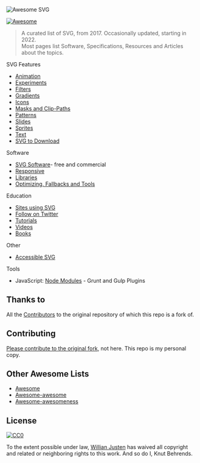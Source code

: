 <img src="https://rawgit.com/knbknb/awesome-svg/master/logo.svg" alt="Awesome SVG">

[![Awesome](https://cdn.rawgit.com/sindresorhus/awesome/d7305f38d29fed78fa85652e3a63e154dd8e8829/media/badge.svg)](https://github.com/sindresorhus/awesome)

> A curated list of SVG, from 2017. Occasionally updated, starting in 2022.  
> Most pages list Software, Specifications, Resources and Articles about the topics.
  
SVG Features

- [Animation](topics/Animation.md)
- [Experiments](topics/Experiments.md)
- [Filters](topics/Filters.md)
- [Gradients](topics/Gradients.md)
- [Icons](topics/Icons.md)
- [Masks and Clip-Paths](topics/Masks-clips.md)
- [Patterns](topics/Patterns.md)
- [Slides](topics/Slides.md)
- [Sprites](topics/Sprites.md)
- [Text](topics/Text.md)
- [SVG to Download](topics/Downloads.md)

Software

- [SVG Software](topics/Softwares.md)- free and commercial
- [Responsive](topics/Responsive.md)
- [Libraries](topics/Libraries.md)
- [Optimizing, Fallbacks and Tools](topics/Optimization-tools.md)

Education

- [Sites using SVG](topics/Sites-using-svg.md)
- [Follow on Twitter](topics/Follow-twitter.md)
- [Tutorials](topics/Tutorials.md)
- [Videos](topics/Videos.md)
- [Books](topics/Books.md)

Other

- [Accessible SVG](topics/Accessibility.md)

Tools

- JavaScript: [Node Modules](topics/Node-modules.md) - Grunt and Gulp Plugins

## Thanks to

All the [Contributors](https://github.com/willianjusten/awesome-svg/graphs/contributors) to the original repository of which this repo is a fork of.

## Contributing

 [Please contribute to the original fork](https://github.com/willianjusten/awesome-svg/blob/master/contributing.md), not here. This repo is my personal copy.

## Other Awesome Lists

- [Awesome](https://github.com/sindresorhus/awesome)
- [Awesome-awesome](https://github.com/emijrp/awesome-awesome)
- [Awesome-awesomeness](https://github.com/bayandin/awesome-awesomeness)

## License

[![CC0](https://i.creativecommons.org/l/by/4.0/88x31.png)](https://creativecommons.org/licenses/by/4.0/)

To the extent possible under law, [Willian Justen](https://github.com/willianjusten) has waived all copyright and related or neighboring rights to this work. And so do I, Knut Behrends.
